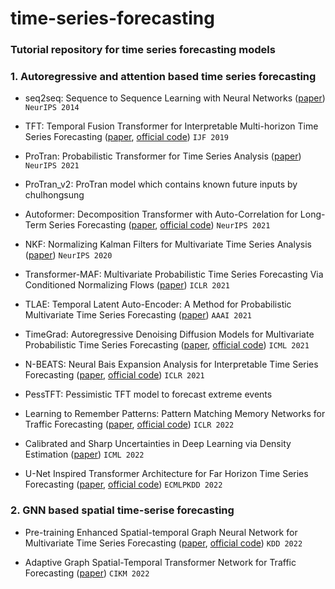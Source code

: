 # time-series-forecasting

### Tutorial repository for time series forecasting models

### 1. Autoregressive and attention based time series forecasting

- seq2seq: Sequence to Sequence Learning with Neural Networks ([paper](https://arxiv.org/abs/1409.3215)) `NeurIPS 2014`

- TFT: Temporal Fusion Transformer for Interpretable Multi-horizon Time Series Forecasting ([paper](https://arxiv.org/pdf/1912.09363.pdf), [official code](https://github.com/google-research/google-research/tree/master/tft))  `IJF 2019`

- ProTran: Probabilistic Transformer for Time Series Analysis ([paper](https://proceedings.neurips.cc/paper/2021/file/c68bd9055776bf38d8fc43c0ed283678-Paper.pdf)) `NeurIPS 2021`

- ProTran_v2: ProTran model which contains known future inputs by chulhongsung

- Autoformer: Decomposition Transformer with Auto-Correlation for Long-Term Series Forecasting ([paper](https://arxiv.org/pdf/2106.13008.pdf), [official code](https://github.com/thuml/Autoformer)) `NeurIPS 2021`

- NKF: Normalizing Kalman Filters for Multivariate Time Series Analysis ([paper](https://proceedings.neurips.cc/paper/2020/file/1f47cef5e38c952f94c5d61726027439-Supplemental.pdf)) `NeurIPS 2020`

- Transformer-MAF: Multivariate Probabilistic Time Series Forecasting Via Conditioned Normalizing Flows ([paper](https://arxiv.org/pdf/2002.06103.pdf)) `ICLR 2021`

- TLAE: Temporal Latent Auto-Encoder: A Method for Probabilistic Multivariate Time Series Forecasting ([paper](https://arxiv.org/pdf/2101.10460.pdf)) `AAAI 2021`

- TimeGrad: Autoregressive Denoising Diffusion Models for Multivariate Probabilistic Time Series Forecasting ([paper](https://arxiv.org/pdf/2101.12072.pdf), [official code](https://github.com/zalandoresearch/pytorch-ts/tree/master/pts/model/time_grad)) `ICML 2021`

- N-BEATS: Neural Bais Expansion Analysis for Interpretable Time Series Forecasting ([paper](https://arxiv.org/pdf/1905.10437.pdf), [official code](https://github.com/ServiceNow/N-BEATS)) `ICLR 2021`

- PessTFT: Pessimistic TFT model to forecast extreme events

- Learning to Remember Patterns: Pattern Matching Memory Networks for Traffic Forecasting ([paper](https://arxiv.org/pdf/2110.10380.pdf), [official code](https://github.com/HyunWookL/PM-MemNet)) `ICLR 2022`

- Calibrated and Sharp Uncertainties in Deep Learning via Density Estimation ([paper](https://arxiv.org/pdf/2112.07184.pdf)) `ICML 2022`

- U-Net Inspired Transformer Architecture for Far Horizon Time Series Forecasting ([paper](https://2022.ecmlpkdd.org/wp-content/uploads/2022/09/sub_943.pdf), [official code](https://github.com/18kiran12/Yformer-Time-Series-Forecasting)) `ECMLPKDD 2022`


### 2. GNN based spatial time-serise forecasting

- Pre-training Enhanced Spatial-temporal Graph Neural Network for Multivariate Time Series Forecasting ([paper](https://arxiv.org/pdf/2206.09113.pdf), [official code](https://github.com/zezhishao/STEP)) `KDD 2022`

- Adaptive Graph Spatial-Temporal Transformer Network for Traffic Forecasting ([paper](https://dl.acm.org/doi/pdf/10.1145/3511808.3557540)) `CIKM 2022`

